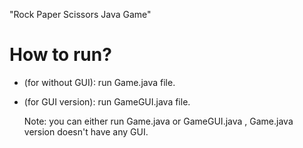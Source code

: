 "Rock Paper Scissors Java Game" 

# How to run?
- (for without GUI):
  run Game.java file.
- (for GUI version):
  run GameGUI.java file.

  Note: you can either run Game.java or GameGUI.java , Game.java version doesn't have any GUI.
